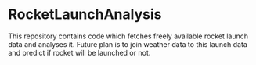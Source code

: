 # RocketLaunchAnalysis
This repository contains code which fetches freely available rocket launch data and analyses it. Future plan is to join weather data to this launch data and predict if rocket will be launched or not.
